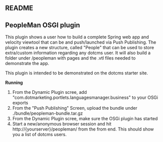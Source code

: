 README
------

PeopleMan OSGI plugin
---------------------------------

This plugin shows a user how to build a complete Spring web app and velocity viewtool that
can be and push/launched via Push Publishing.  The plugin creates a new structure, 
called "People" that can be used to store extra/custom information regarding 
any dotcms user.  It will also build a folder under /peopleman with pages and the .vtl 
files needed to demonstrate the app.

This plugin is intended to be demonstrated on the dotcms starter site.




**Running**
1.  From the Dynamic Plugin scree, add "com.dotmarketing.portlets.languagesmanager.business" to your OSGi exports
2.  From the "Push Publishing" Screen, upload the bundle under ./bundle/peopleman-bundle.tar.gz
3.  From the Dynamic Plugin scree, make sure the OSGi plugin has started
4.  Start a new/anonymous browser session and hit http://{yourserver}/peopleman/ from the from end. This should show you a list of dotcms users.
